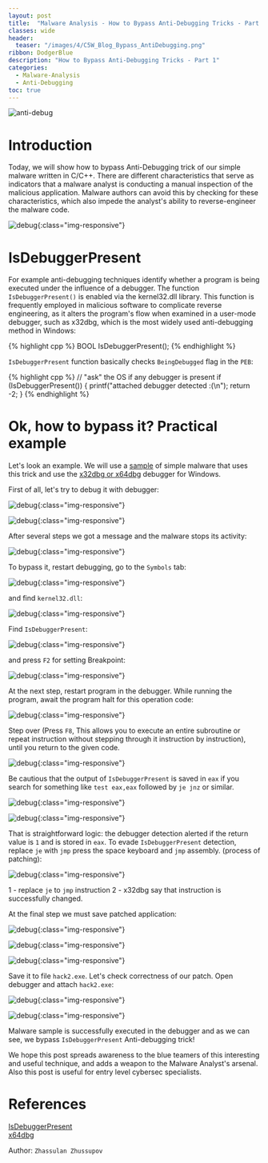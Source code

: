 ```yaml
---
layout: post
title:  "Malware Analysis - How to Bypass Anti-Debugging Tricks - Part 1"
classes: wide
header:
  teaser: "/images/4/C5W_Blog_Bypass_AntiDebugging.png"
ribbon: DodgerBlue
description: "How to Bypass Anti-Debugging Tricks - Part 1"
categories: 
  - Malware-Analysis
  - Anti-Debugging
toc: true
---
```


![anti-debug](/images/4/C5W_Blog_Bypass_AntiDebugging.png)

# Introduction

Today, we will show how to bypass Anti-Debugging trick of our simple malware written in C/C++. There are different characteristics that serve as indicators that a malware analyst is conducting a manual inspection of the malicious application. Malware authors can avoid this by checking for these characteristics, which also impede the analyst's ability to reverse-engineer the malware code.     

![debug](/images/4/2024-01-01_12-45.png){:class="img-responsive"}         

# IsDebuggerPresent

For example anti-debugging techniques identify whether a program is being executed under the influence of a debugger. The function `IsDebuggerPresent()` is enabled via the kernel32.dll library. This function is frequently employed in malicious software to complicate reverse engineering, as it alters the program's flow when examined in a user-mode debugger, such as x32dbg, which is the most widely used anti-debugging method in Windows:    

{% highlight cpp %}
BOOL IsDebuggerPresent();
{% endhighlight %}

`IsDebuggerPresent` function basically checks `BeingDebugged` flag in the `PEB`:    

{% highlight cpp %}
// "ask" the OS if any debugger is present
if (IsDebuggerPresent()) {
  printf("attached debugger detected :(\n");
  return -2;
}
{% endhighlight %}

# Ok, how to bypass it? Practical example

Let's look an example. We will use a [sample](/images/4/hack.exe.7z) of simple malware that uses this trick and use the [x32dbg or x64dbg](https://x64dbg.com/) debugger for Windows.    

First of all, let's try to debug it with debugger:      

![debug](/images/4/2024-01-01_11-18.png){:class="img-responsive"}             

![debug](/images/4/2024-01-01_11-20.png){:class="img-responsive"}             

After several steps we got a message and the malware stops its activity:    

![debug](/images/4/2024-01-01_11-21.png){:class="img-responsive"}             

To bypass it, restart debugging, go to the `Symbols` tab:    

![debug](/images/4/2024-01-01_11-25.png){:class="img-responsive"}             

and find `kernel32.dll`:    

![debug](/images/4/2024-01-01_11-25_1.png){:class="img-responsive"}             

Find `IsDebuggerPresent`:    

![debug](/images/4/2024-01-01_11-29.png){:class="img-responsive"}             

and press `F2` for setting Breakpoint:    

![debug](/images/4/2024-01-01_11-30.png){:class="img-responsive"}             

At the next step, restart program in the debugger. While running the program, await the program halt for this operation code:    

![debug](/images/4/2024-01-01_11-36.png){:class="img-responsive"}             

Step over (Press `F8`, This allows you to execute an entire subroutine or repeat instruction without stepping through it instruction by instruction), until you return to the given code.    

![debug](/images/4/2024-01-01_11-46.png){:class="img-responsive"}             

Be cautious that the output of `IsDebuggerPresent` is saved in `eax` if you search for something like `test eax,eax` followed by `je jnz` or similar.

![debug](/images/4/2024-01-01_11-51.png){:class="img-responsive"}             

![debug](/images/4/2024-01-02_00-32.png){:class="img-responsive"}             

That is straightforward logic: the debugger detection alerted if the return value is `1` and is stored in `eax`. To evade `IsDebuggerPresent` detection, replace `je` with `jmp` press the space keyboard and `jmp` assembly. (process of patching):    

![debug](/images/4/2024-01-01_11-59.png){:class="img-responsive"}             

1 - replace `je` to `jmp` instruction
2 - x32dbg say that instruction is successfully changed.    

At the final step we must save patched application:    

![debug](/images/4/2024-01-01_12-01.png){:class="img-responsive"}             

![debug](/images/4/2024-01-01_12-02.png){:class="img-responsive"}             

![debug](/images/4/2024-01-01_12-02_1.png){:class="img-responsive"}             

Save it to file `hack2.exe`. Let's check correctness of our patch. Open debugger and attach `hack2.exe`:    

![debug](/images/4/2024-01-01_12-04.png){:class="img-responsive"}             

![debug](/images/4/2024-01-01_12-04_1.png){:class="img-responsive"}             

Malware sample is successfully executed in the debugger and as we can see, we bypass `IsDebuggerPresent` Anti-debugging trick!    

We hope this post spreads awareness to the blue teamers of this interesting and useful technique, and adds a weapon to the Malware Analyst's arsenal. Also this post is useful for entry level cybersec specialists.     

# References

[IsDebuggerPresent](https://learn.microsoft.com/en-us/windows/win32/api/debugapi/nf-debugapi-isdebuggerpresent)     
[x64dbg](https://x64dbg.com/)    

Author: `Zhassulan Zhussupov`
